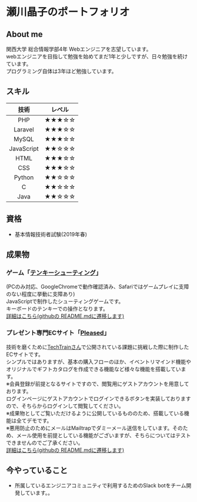 # 瀬川晶子のポートフォリオ

## About me
関西大学 総合情報学部4年 Webエンジニアを志望しています。<br>
webエンジニアを目指して勉強を始めてまだ1年と少しですが、日々勉強を続けています。<br>
プログラミング自体は3年ほど勉強しています。

## スキル
| 技術 | レベル |
|:----:|:----:|
| PHP | ★★★☆☆ |
| Laravel | ★★★☆☆ |
| MySQL | ★★★☆☆ |
| JavaScript | ★★☆☆☆ |
| HTML | ★★★☆☆ |
| CSS | ★★★☆☆ |
| Python | ★★☆☆☆ |
| C | ★★☆☆☆ |
| Java | ★★☆☆☆ |

## 資格
- 基本情報技術者試験(2019年春)

## 成果物
### ゲーム「[テンキーシューティング](http://seg218.sakura.ne.jp/numeric_keypad_shooting/)」
(PCのみ対応、GoogleChromeで動作確認済み、Safariではゲームプレイに支障のない程度に挙動に支障あり)<br>
JavaScriptで制作したシューティングゲームです。<br>
キーボードのテンキーでの操作となります。<br>
[詳細はこちら(githubの README.mdに遷移します)](https://github.com/shoko218/numeric_keypad_shooting/blob/master/README.md)
### プレゼント専門ECサイト「[Pleased](https://tanp-mission.tk/)」
技術を磨くために[TechTrainさん](https://techbowl.co.jp/techtrain)で公開されている課題に挑戦した際に制作したECサイトです。<br>
シンプルではありますが、基本の購入フローのほか、イベントリマインド機能やオリジナルでギフトカタログを作成できる機能など様々な機能を搭載しています。<br>
※会員登録が前提となるサイトですので、閲覧用にゲストアカウントを用意しております。<br>
ログインページにゲストアカウントでログインできるボタンを実装しておりますので、そちらからログインして閲覧してください。<br>
※成果物としてご覧いただけるように公開しているもののため、搭載している機能は全てデモです。<br>
※悪用防止のためにメールはMailtrapでダミーメール送信をしています。そのため、メール使用を前提としている機能がございますが、そちらについてはテストできませんのでご了承ください。<br>
[詳細はこちら(githubの README.mdに遷移します)](https://github.com/shoko218/tanp_mission/blob/master/README.md)
## 今やっていること
- 所属しているエンジニアコミュニティで利用するためのSlack botをチーム開発しています。。<br>
